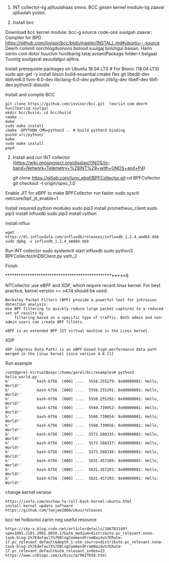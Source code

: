 
1. INT collector-iig ajilluulahaas omno. BCC gesen kernel module-iig zaaval ajilluulah yostoi. 

2. Install bcc

Download bcc kernel module: 
	bcc-g source code-oos suulgah zaavar: Compiler for BPD	
	https://github.com/iovisor/bcc/blob/master/INSTALL.md#ubuntu---source
	Deerh commit oorchlogdsonoos bolood suulgaj bolohgui baisan. 
	Harin ooriin com dotor huuchin huvilbariig tataj avsan(Package folder-t baigaa) Tuuniig suulgaval asuudalgui ajillna. 

Install prerequiste packages on Ubuntu 18.04 LTS
	# For Bionic (18.04 LTS)
	sudo apt-get -y install bison build-essential cmake flex git libedit-dev \
  	libllvm6.0 llvm-6.0-dev libclang-6.0-dev python zlib1g-dev libelf-dev libfl-dev python3-distutils

Install and compile BCC

	git clone https://github.com/iovisor/bcc.git  (ooriin com deerh huvilbariig suulga)
	mkdir bcc/build; cd bcc/build
	cmake ..
	make
	sudo make install
	cmake -DPYTHON_CMD=python3 .. # build python3 binding
	pushd src/python/
	make
	sudo make install
	popd


2. Install and run INT collector (https://wiki.onosproject.org/display/ONOS/In-band+Network+Telemetry+%28INT%29+with+ONOS+and+P4)

	git clone https://gitlab.com/tunv_ebpf/BPFCollector.git
	cd BPFCollector
	git checkout -t origin/spec_1.0

Enable JIT for eBPF to make BPFCollector run faster
	sudo sysctl net/core/bpf_jit_enable=1

Install required python modules
	sudo pip3 install prometheus_client
	sudo pip3 install influxdb
	sudo pip3 install cython 

install influx

	wget https://dl.influxdata.com/influxdb/releases/influxdb_1.2.4_amd64.deb
	sudo dpkg -i influxdb_1.2.4_amd64.deb

Run INT collector
	sudo systemctl start influxdb
	sudo python3 BPFCollector/InDBClient.py veth_2


Finish






*****************************************************8

NTCollector use 
	eBPF and XDP, which require recent linux kernel. For best practice, kernel version >= v4.14 should be used.


	Berkeley Packet Filters (BPF) provide a powerful tool for intrusion detection analysis. 
	Use BPF filtering to quickly reduce large packet captures to a reduced set of results by
        filtering based on a specific type of traffic. Both admin and non-admin users can create BPF filters.

	eBPF is an extended BPF JIT virtual machine in the Linux kernel. 

XDP

	XDP (eXpress Data Path) is an eBPF-based high-performance data path merged in the Linux kernel since version 4.8.[1] 




Run example

	root@gerel-VirtualBoxpc:/home/gerel/bcc/examples# python3 hello_world.py
	b'            bash-6756  [000] ....  5558.255279: 0x00000001: Hello, World!'
	b'            bash-6756  [000] ....  5558.255291: 0x00000001: Hello, World!'
	b'            bash-6756  [000] ....  5558.255292: 0x00000001: Hello, World!'
	b'            bash-6756  [000] ....  5560.739052: 0x00000001: Hello, World!'
	b'            bash-6756  [000] ....  5560.739054: 0x00000001: Hello, World!'
	b'            bash-6756  [000] ....  5560.739056: 0x00000001: Hello, World!'
	b'            bash-6756  [000] ....  5573.588335: 0x00000001: Hello, World!'
	b'            bash-6756  [000] ....  5573.588337: 0x00000001: Hello, World!'
	b'            bash-6756  [000] ....  5573.588338: 0x00000001: Hello, World!'
	b'            bash-6756  [000] ....  5631.457289: 0x00000001: Hello, World!'
	b'            bash-6756  [000] ....  5631.457291: 0x00000001: Hello, World!'
	b'            bash-6756  [000] ....  5631.457293: 0x00000001: Hello, World!'


change kernel version

	https://ixnfo.com/en/how-to-roll-back-kernel-ubuntu.html
	install kernel update software
	https://github.com/teejee2008/ukuu/releases


bcc-tei holbootoi zarim neg useful resource

	https://sky-x.blog.csdn.net/article/details/106783149?spm=1001.2101.3001.6650.17&utm_medium=distribute.pc_relevant.none-task-blog-2%7Edefault%7EBlogCommendFromBaidu%7ERate-17.pc_relevant_default&depth_1-utm_source=distribute.pc_relevant.none-task-blog-2%7Edefault%7EBlogCommendFromBaidu%7ERate-17.pc_relevant_default&utm_relevant_index=23
	https://www.cnblogs.com/xzkzzz/p/9627658.html




